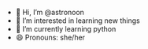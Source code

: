 - 👋 Hi, I’m @astronoon
- 👀 I’m interested in learning new things
- 🌱 I’m currently learning python
- 😄 Pronouns: she/her

<!---
astronoon/astronoon is a ✨ special ✨ repository because its `README.md` (this file) appears on your GitHub profile.
You can click the Preview link to take a look at your changes.
--->
